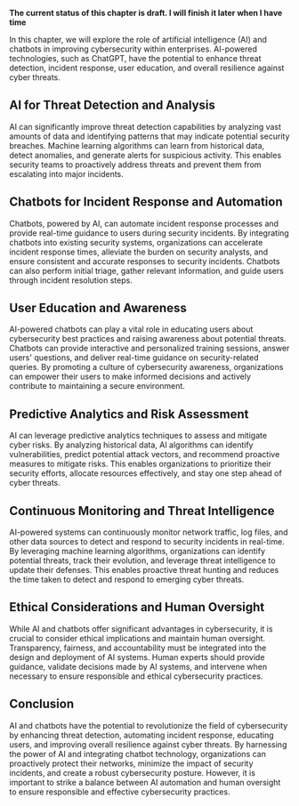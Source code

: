 **The current status of this chapter is draft. I will finish it later when I have time**

In this chapter, we will explore the role of artificial intelligence (AI) and chatbots in improving cybersecurity within enterprises. AI-powered technologies, such as ChatGPT, have the potential to enhance threat detection, incident response, user education, and overall resilience against cyber threats.

AI for Threat Detection and Analysis
------------------------------------

AI can significantly improve threat detection capabilities by analyzing vast amounts of data and identifying patterns that may indicate potential security breaches. Machine learning algorithms can learn from historical data, detect anomalies, and generate alerts for suspicious activity. This enables security teams to proactively address threats and prevent them from escalating into major incidents.

Chatbots for Incident Response and Automation
---------------------------------------------

Chatbots, powered by AI, can automate incident response processes and provide real-time guidance to users during security incidents. By integrating chatbots into existing security systems, organizations can accelerate incident response times, alleviate the burden on security analysts, and ensure consistent and accurate responses to security incidents. Chatbots can also perform initial triage, gather relevant information, and guide users through incident resolution steps.

User Education and Awareness
----------------------------

AI-powered chatbots can play a vital role in educating users about cybersecurity best practices and raising awareness about potential threats. Chatbots can provide interactive and personalized training sessions, answer users' questions, and deliver real-time guidance on security-related queries. By promoting a culture of cybersecurity awareness, organizations can empower their users to make informed decisions and actively contribute to maintaining a secure environment.

Predictive Analytics and Risk Assessment
----------------------------------------

AI can leverage predictive analytics techniques to assess and mitigate cyber risks. By analyzing historical data, AI algorithms can identify vulnerabilities, predict potential attack vectors, and recommend proactive measures to mitigate risks. This enables organizations to prioritize their security efforts, allocate resources effectively, and stay one step ahead of cyber threats.

Continuous Monitoring and Threat Intelligence
---------------------------------------------

AI-powered systems can continuously monitor network traffic, log files, and other data sources to detect and respond to security incidents in real-time. By leveraging machine learning algorithms, organizations can identify potential threats, track their evolution, and leverage threat intelligence to update their defenses. This enables proactive threat hunting and reduces the time taken to detect and respond to emerging cyber threats.

Ethical Considerations and Human Oversight
------------------------------------------

While AI and chatbots offer significant advantages in cybersecurity, it is crucial to consider ethical implications and maintain human oversight. Transparency, fairness, and accountability must be integrated into the design and deployment of AI systems. Human experts should provide guidance, validate decisions made by AI systems, and intervene when necessary to ensure responsible and ethical cybersecurity practices.

Conclusion
----------

AI and chatbots have the potential to revolutionize the field of cybersecurity by enhancing threat detection, automating incident response, educating users, and improving overall resilience against cyber threats. By harnessing the power of AI and integrating chatbot technology, organizations can proactively protect their networks, minimize the impact of security incidents, and create a robust cybersecurity posture. However, it is important to strike a balance between AI automation and human oversight to ensure responsible and effective cybersecurity practices.

